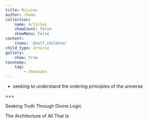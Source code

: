 ```yaml
---
title: Mission
author: /home
collection:
    name: Articles
    showCount: false
    showMenu: false
content:
    items: '@self.children'
child_type: article
gallery:
    show: true
taxonomy:
    tag:
        - showcase
---
```


- seeking to understand the ordering principles of the universe

===

Seeking Truth Through Divine Logic

The Architecture of All That Is
